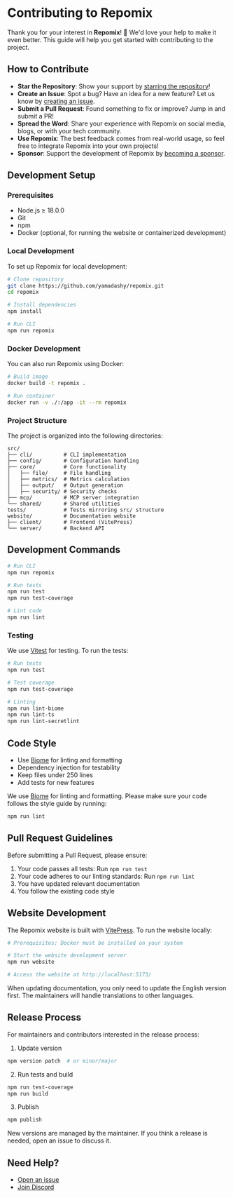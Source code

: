 # Contributing to Repomix

Thank you for your interest in **Repomix**! 🚀 We'd love your help to make it even better. This guide will help you get started with contributing to the project.

## How to Contribute

- **Star the Repository**: Show your support by [starring the repository](https://github.com/yamadashy/repomix)!
- **Create an Issue**: Spot a bug? Have an idea for a new feature? Let us know by [creating an issue](https://github.com/yamadashy/repomix/issues).
- **Submit a Pull Request**: Found something to fix or improve? Jump in and submit a PR!
- **Spread the Word**: Share your experience with Repomix on social media, blogs, or with your tech community.
- **Use Repomix**: The best feedback comes from real-world usage, so feel free to integrate Repomix into your own projects!
- **Sponsor**: Support the development of Repomix by [becoming a sponsor](https://github.com/sponsors/yamadashy).

## Development Setup

### Prerequisites

- Node.js ≥ 18.0.0
- Git
- npm
- Docker (optional, for running the website or containerized development)

### Local Development

To set up Repomix for local development:

```bash
# Clone repository
git clone https://github.com/yamadashy/repomix.git
cd repomix

# Install dependencies
npm install

# Run CLI
npm run repomix
```

### Docker Development

You can also run Repomix using Docker:

```bash
# Build image
docker build -t repomix .

# Run container
docker run -v ./:/app -it --rm repomix
```

### Project Structure

The project is organized into the following directories:

```
src/
├── cli/          # CLI implementation
├── config/       # Configuration handling
├── core/         # Core functionality
│   ├── file/     # File handling
│   ├── metrics/  # Metrics calculation
│   ├── output/   # Output generation
│   ├── security/ # Security checks
├── mcp/          # MCP server integration
└── shared/       # Shared utilities
tests/            # Tests mirroring src/ structure
website/          # Documentation website
├── client/       # Frontend (VitePress)
└── server/       # Backend API
```

## Development Commands

```bash
# Run CLI
npm run repomix

# Run tests
npm run test
npm run test-coverage

# Lint code
npm run lint
```

### Testing

We use [Vitest](https://vitest.dev/) for testing. To run the tests:

```bash
# Run tests
npm run test

# Test coverage
npm run test-coverage

# Linting
npm run lint-biome
npm run lint-ts
npm run lint-secretlint
```

## Code Style

- Use [Biome](https://biomejs.dev/) for linting and formatting
- Dependency injection for testability
- Keep files under 250 lines
- Add tests for new features

We use [Biome](https://biomejs.dev/) for linting and formatting. Please make sure your code follows the style guide by running:

```bash
npm run lint
```

## Pull Request Guidelines

Before submitting a Pull Request, please ensure:

1. Your code passes all tests: Run `npm run test`
2. Your code adheres to our linting standards: Run `npm run lint`
3. You have updated relevant documentation
4. You follow the existing code style

## Website Development

The Repomix website is built with [VitePress](https://vitepress.dev/). To run the website locally:

```bash
# Prerequisites: Docker must be installed on your system

# Start the website development server
npm run website

# Access the website at http://localhost:5173/
```

When updating documentation, you only need to update the English version first. The maintainers will handle translations to other languages.

## Release Process

For maintainers and contributors interested in the release process:

1. Update version
```bash
npm version patch  # or minor/major
```

2. Run tests and build
```bash
npm run test-coverage
npm run build
```

3. Publish
```bash
npm publish
```

New versions are managed by the maintainer. If you think a release is needed, open an issue to discuss it.

## Need Help?

- [Open an issue](https://github.com/yamadashy/repomix/issues)
- [Join Discord](https://discord.gg/wNYzTwZFku)

